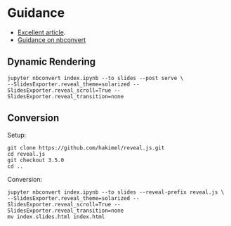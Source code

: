 # Guidance
* [Excellent article](https://medium.com/learning-machine-learning/present-your-data-science-projects-with-jupyter-slides-75f20735eb0f).
* [Guidance on nbconvert](https://nbconvert.readthedocs.io/en/latest/usage.html)

## Dynamic Rendering
```
jupyter nbconvert index.ipynb --to slides --post serve \
--SlidesExporter.reveal_theme=solarized --SlidesExporter.reveal_scroll=True --SlidesExporter.reveal_transition=none
```

## Conversion
Setup:
```
git clone https://github.com/hakimel/reveal.js.git
cd reveal.js
git checkout 3.5.0
cd ..
```
Conversion:
```
jupyter nbconvert index.ipynb --to slides --reveal-prefix reveal.js \
--SlidesExporter.reveal_theme=solarized --SlidesExporter.reveal_scroll=True --SlidesExporter.reveal_transition=none
mv index.slides.html index.html
```
